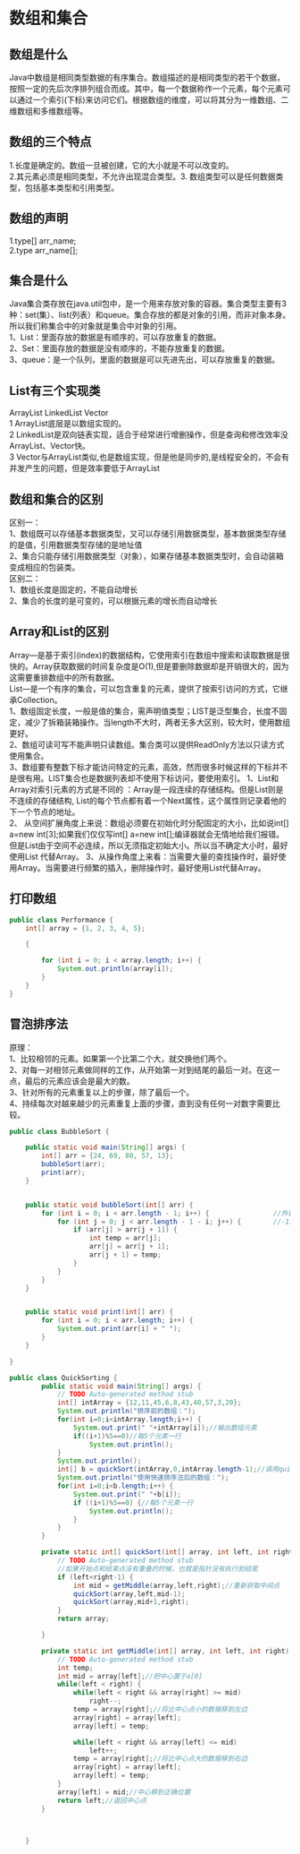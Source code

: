 # 数组和集合

## 数组是什么

Java中数组是相同类型数据的有序集合。数组描述的是相同类型的若干个数据，按照一定的先后次序排列组合而成。其中，每一个数据称作一个元素，每个元素可以通过一个索引(下标)来访问它们。根据数组的维度，可以将其分为一维数组、二维数组和多维数组等。

## 数组的三个特点  

1.长度是确定的。数组一旦被创建，它的大小就是不可以改变的。  
2.其元素必须是相同类型，不允许出现混合类型。3. 数组类型可以是任何数据类型，包括基本类型和引用类型。

## 数组的声明

1.type[] arr_name;  
2.type arr_name[];

## 集合是什么

Java集合类存放在java.util包中，是一个用来存放对象的容器。集合类型主要有3种：set(集）、list(列表）和queue。集合存放的都是对象的引用，而非对象本身。所以我们称集合中的对象就是集合中对象的引用。  
1、List：里面存放的数据是有顺序的，可以存放重复的数据。  
2、Set：里面存放的数据是没有顺序的，不能存放重复的数据。  
3、queue：是一个队列，里面的数据是可以先进先出，可以存放重复的数据。

## List有三个实现类

ArrayList   LinkedList    Vector  
1 ArrayList底层是以数组实现的。  
2 LinkedList是双向链表实现，适合于经常进行增删操作，但是查询和修改效率没ArrayList、Vector快。  
3 Vector与ArrayList类似,也是数组实现，但是他是同步的,是线程安全的，不会有并发产生的问题，但是效率要低于ArrayList

## 数组和集合的区别

区别一：  
1、数组既可以存储基本数据类型，又可以存储引用数据类型，基本数据类型存储的是值，引用数据类型存储的是地址值  
2、集合只能存储引用数据类型（对象），如果存储基本数据类型时，会自动装箱变成相应的包装类。  
区别二：  
1、数组长度是固定的，不能自动增长  
2、集合的长度的是可变的，可以根据元素的增长而自动增长

## Array和List的区别

Array—是基于索引(index)的数据结构，它使用索引在数组中搜索和读取数据是很快的。Array获取数据的时间复杂度是O(1),但是要删除数据却是开销很大的，因为这需要重排数组中的所有数据。  
List—是一个有序的集合，可以包含重复的元素，提供了按索引访问的方式，它继承Collection。  
1、数组固定长度，一般是值的集合，需声明值类型；LIST是泛型集合，长度不固定，减少了拆箱装箱操作。当length不大时，两者无多大区别，较大时，使用数组更好。  
2、数组可读可写不能声明只读数组。集合类可以提供ReadOnly方法以只读方式使用集合。  
3、数组要有整数下标才能访问特定的元素，高效，然而很多时候这样的下标并不是很有用。LIST集合也是数据列表却不使用下标访问，要使用索引。
1、List和Array对索引元素的方式是不同的 ：Array是一段连续的存储结构。但是List则是不连续的存储结构, List的每个节点都有着一个Next属性，这个属性则记录着他的下一个节点的地址。  
2、 从空间扩展角度上来说：数组必须要在初始化时分配固定的大小，比如说int[] a=new int[3];如果我们仅仅写int[] a=new int[];编译器就会无情地给我们报错。但是List由于空间不必连续，所以无须指定初始大小。所以当不确定大小时，最好使用List 代替Array。
3、从操作角度上来看：当需要大量的查找操作时，最好使用Array。当需要进行频繁的插入，删除操作时，最好使用List代替Array。

## 打印数组

```java
public class Performance {
    int[] array = {1, 2, 3, 4, 5};

    {

        for (int i = 0; i < array.length; i++) {
            System.out.println(array[i]);
        }
    }
}
```

## 冒泡排序法

原理：  
1、比较相邻的元素。如果第一个比第二个大，就交换他们两个。  
2、对每一对相邻元素做同样的工作，从开始第一对到结尾的最后一对。在这一点，最后的元素应该会是最大的数。  
3、针对所有的元素重复以上的步骤，除了最后一个。  
4、持续每次对越来越少的元素重复上面的步骤，直到没有任何一对数字需要比较。

```java
public class BubbleSort {

    public static void main(String[] args) {
        int[] arr = {24, 69, 80, 57, 13};
        bubbleSort(arr);
        print(arr);
    }


    public static void bubbleSort(int[] arr) {
        for (int i = 0; i < arr.length - 1; i++) {                //外循环只需要比较arr.length-1次就可以了
            for (int j = 0; j < arr.length - 1 - i; j++) {        //-1为了防止索引越界,-i为了提高效率
                if (arr[j] > arr[j + 1]) {
                    int temp = arr[j];
                    arr[j] = arr[j + 1];
                    arr[j + 1] = temp;
                }
            }
        }
    }


    public static void print(int[] arr) {
        for (int i = 0; i < arr.length; i++) {
            System.out.print(arr[i] + " ");
        }
    }

}
```

```java
public class QuickSorting {
        public static void main(String[] args) {
            // TODO Auto-generated method stub
            int[] intArray = {12,11,45,6,8,43,40,57,3,20};
            System.out.println("排序前的数组：");
            for(int i=0;i<intArray.length;i++) {
                System.out.print(" "+intArray[i]);//输出数组元素
                if((i+1)%5==0)//每5个元素一行
                    System.out.println();
            }
            System.out.println();
            int[] b = quickSort(intArray,0,intArray.length-1);//调用quickSort
            System.out.println("使用快速排序法后的数组：");
            for(int i=0;i<b.length;i++) {
                System.out.print(" "+b[i]);
                if ((i+1)%5==0) {//每5个元素一行
                    System.out.println();
                }
            }
        }

        private static int[] quickSort(int[] array, int left, int right) {//快速排序法
            // TODO Auto-generated method stub
            //如果开始点和结束点没有重叠的时候，也就是指针没有执行到结尾
            if (left<right-1) {
                int mid = getMiddle(array,left,right);//重新获取中间点
                quickSort(array,left,mid-1);
                quickSort(array,mid+1,right);
            }
            return array;

        }

        private static int getMiddle(int[] array, int left, int right) {
            // TODO Auto-generated method stub
            int temp;
            int mid = array[left];//把中心置于a[0]
            while(left < right) {
                while(left < right && array[right] >= mid)
                    right--;
                temp = array[right];//将比中心点小的数据移到左边
                array[right] = array[left];
                array[left] = temp;

                while(left < right && array[left] <= mid)
                    left++;
                temp = array[right];//将比中心点大的数据移到右边
                array[right] = array[left];
                array[left] = temp;
            }
            array[left] = mid;//中心移到正确位置
            return left;//返回中心点
        }



    }
```
